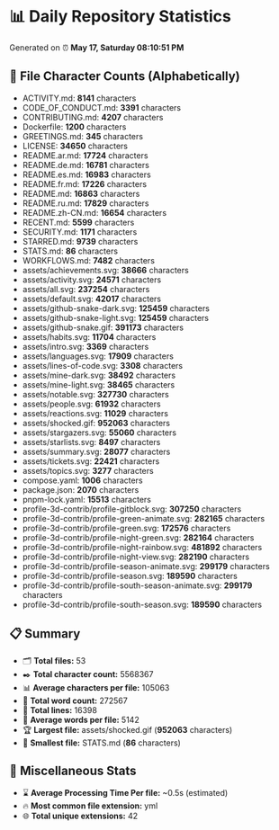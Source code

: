 # 📊 Daily Repository Statistics
Generated on ⏰ **May 17, Saturday 08:10:51 PM**

## 📂 File Character Counts (Alphabetically)
- ACTIVITY.md: **8141** characters
- CODE_OF_CONDUCT.md: **3391** characters
- CONTRIBUTING.md: **4207** characters
- Dockerfile: **1200** characters
- GREETINGS.md: **345** characters
- LICENSE: **34650** characters
- README.ar.md: **17724** characters
- README.de.md: **16781** characters
- README.es.md: **16983** characters
- README.fr.md: **17226** characters
- README.md: **16863** characters
- README.ru.md: **17829** characters
- README.zh-CN.md: **16654** characters
- RECENT.md: **5599** characters
- SECURITY.md: **1171** characters
- STARRED.md: **9739** characters
- STATS.md: **86** characters
- WORKFLOWS.md: **7482** characters
- assets/achievements.svg: **38666** characters
- assets/activity.svg: **24571** characters
- assets/all.svg: **237254** characters
- assets/default.svg: **42017** characters
- assets/github-snake-dark.svg: **125459** characters
- assets/github-snake-light.svg: **125459** characters
- assets/github-snake.gif: **391173** characters
- assets/habits.svg: **11704** characters
- assets/intro.svg: **3369** characters
- assets/languages.svg: **17909** characters
- assets/lines-of-code.svg: **3308** characters
- assets/mine-dark.svg: **38492** characters
- assets/mine-light.svg: **38465** characters
- assets/notable.svg: **327730** characters
- assets/people.svg: **61932** characters
- assets/reactions.svg: **11029** characters
- assets/shocked.gif: **952063** characters
- assets/stargazers.svg: **55060** characters
- assets/starlists.svg: **8497** characters
- assets/summary.svg: **28077** characters
- assets/tickets.svg: **22421** characters
- assets/topics.svg: **3277** characters
- compose.yaml: **1006** characters
- package.json: **2070** characters
- pnpm-lock.yaml: **15513** characters
- profile-3d-contrib/profile-gitblock.svg: **307250** characters
- profile-3d-contrib/profile-green-animate.svg: **282165** characters
- profile-3d-contrib/profile-green.svg: **172576** characters
- profile-3d-contrib/profile-night-green.svg: **282164** characters
- profile-3d-contrib/profile-night-rainbow.svg: **481892** characters
- profile-3d-contrib/profile-night-view.svg: **282190** characters
- profile-3d-contrib/profile-season-animate.svg: **299179** characters
- profile-3d-contrib/profile-season.svg: **189590** characters
- profile-3d-contrib/profile-south-season-animate.svg: **299179** characters
- profile-3d-contrib/profile-south-season.svg: **189590** characters

## 📋 Summary
- 🗂️ **Total files:** 53
- ✒️ **Total character count:** 5568367
- 📊 **Average characters per file:** 105063
- 📝 **Total word count:** 272567
- 🧾 **Total lines:** 16398
- 📐 **Average words per file:** 5142
- 🏆 **Largest file:** assets/shocked.gif (**952063** characters)
- 🥉 **Smallest file:** STATS.md (**86** characters)

## 🌟 Miscellaneous Stats
- ⌛ **Average Processing Time Per file:** ~0.5s (estimated)
- 🔥 **Most common file extension:** yml
- 🌐 **Total unique extensions:** 42
